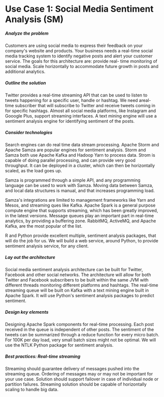 # Use Case 1: Social Media Sentiment Analysis (SM)

##### Analyze the problem

Customers are using social media to express their feedback on your company's website and products. Your business needs a real-time social media tracking system to identify negative posts and alert your customer service. The goals for this architecture are: provide real- time monitoring of social media. Scale horizontally to accommodate future growth in posts and additional analytics.

##### Outline the solution

Twitter provides a real-time streaming API that can be used to listen to tweets happening for a specific user, handle or hashtag. We need areal-time subscriber that will subscribe to Twitter and receive tweets coming in for specific hashtags. Almost all social media platforms, like Instagram and Gooogle Plus, support streaming interfaces. A text mining engine will use a sentiment analysis engine for identifying sentiment of the posts.

##### Consider technologies

Search engines can do real time data stream processing. Apache Storm and Apache Samza are popular engines for sentiment analysis. Storm and Samza both use Apache Kafka and Hadoop Yarn to process data. Strom is capable of doing parallel processing, and can provide very good throughput. It can be deployed in a cluster, which can then be horizontally scaled, as the load goes up. 

Samza is programmed through a simple API, and any programming language can be used to work with Samza. Moving data between Samza, and local data structures is manual, and that increases programming load. 

Samza's integrations are limited to management frameworks like Yarn and Mesos, and streaming ques like Kafka. Apache Spark is a general purpose compute engine that supports streaming, which has been greatly improved, in the latest versions. Message queues play an important part in real-time analytics, by providing a buffering zone. RabbitMQ, ActiveMQ, and Apache Kafka, are the most popular of the list. 

R and Python provide excellent multiple, sentiment analysis packages, that will do the job for us. We will build a web service, around Python, to provide sentiment analysis service, for any client.

##### Lay out the architecture

Social media sentiment analysis architecture can be built for Twitter, Facebook and other social networks. The architecture will allow for both Twitter and Facebook subscribers to be built within the same JVM with different threads monitoring different platforms and hashtags. The real-time streaming queue will be built on Kafka with a text mining engine built in Apache Spark. It will use Python's sentiment analysis packages to predict sentiment.

##### Design key elements

Designing Apache Spark components for real-time processing. Each post received in the queue is independent of other posts. The sentiment of the tweets can be summarized through a reduce function for every micro batch. For 100K per day load, very small batch sizes might not be optimal. We will use the NTLK Python package for sentiment analysis.

##### Best practices: Real-time streaming

Streaming should guarantee delivery of messages pushed into the streaming queue. Ordering of messages may or may not be important for your use case. Solution should support failover in case of individual node or partition failures. Streaming solution should be capable of horizontally scaling to handle big data.